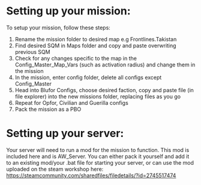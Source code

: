 # Setting up your mission:

To setup your mission, follow these steps:

1. Rename the mission folder to desired map e.g Frontlines.Takistan
2. Find desired SQM in Maps folder and copy and paste overwriting previous SQM
3. Check for any changes specific to the map in the Config_Master_Map_Vars (such as activation radius) and change them in the mission
4. In the mission, enter config folder, delete all configs except Config_Master
5. Head into Blufor Configs, choose desired faction, copy and paste file (in file explorer) into the new missions folder, replacing files as you go
6. Repeat for Opfor, Civilian and Guerilla configs
7. Pack the mission as a PBO

# Setting up your server:

Your server will need to run a mod for the mission to function. This mod is included here and is AW_Server. You can either pack it yourself and add it to an existing mod/your .bat file for starting your server, or can use the mod uploaded on the steam workshop here: https://steamcommunity.com/sharedfiles/filedetails/?id=2745517474
